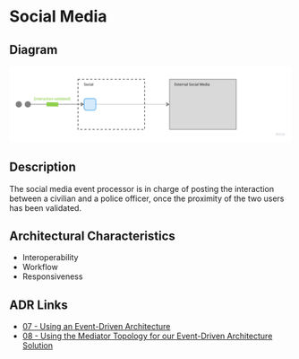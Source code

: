 # Social Media

## Diagram

![Social Media](../../assets/detailed-social.jpg)

## Description
The social media event processor is in charge of posting the interaction between a civilian and a police officer, once the proximity of the two users has been validated.

## Architectural Characteristics
- Interoperability
- Workflow
- Responsiveness

## ADR Links
- [07 - Using an Event-Driven Architecture](../adr/07-event-driven.md)
- [08 - Using the Mediator Topology for our Event-Driven Architecture Solution](../adr/08-mediator-topology.md)
